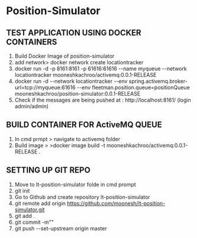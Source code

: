 # Position-Simulator

## TEST APPLICATION USING DOCKER CONTAINERS  

1. Build Docker Image of position-simulator  
2. add network> docker network create locationtracker
3. docker run -d -p 8161:8161 -p 61616:61616 --name myqueue --network locationtracker mooneshkachroo/activemq:0.0.1-RELEASE
4. docker run -d --network locationtracker --env spring.activemq.broker-url=tcp://myqueue:61616 --env fleetman.position.queue=positionQueue mooneshkachroo/position-simulator:0.0.1-RELEASE
5. Check if the messages are being pushed at : http://localhost:8161/ (login admin/admin)
 

## BUILD CONTAINER FOR ActiveMQ QUEUE
1. In cmd prmpt > navigate to activemq folder 
2. Build image > >docker image build -t mooneshkachroo/activemq:0.0.1-RELEASE .


## SETTING UP GIT REPO
1. Move to lt-position-simulator folde in cmd prompt
2. git init
3. Go to Github and create repository lt-position-simulator
4. git remote add origin https://github.com/moonesh/lt-position-simulator.git
5. git add .
6. git commit -m""
7. git push --set-upstream origin master  

